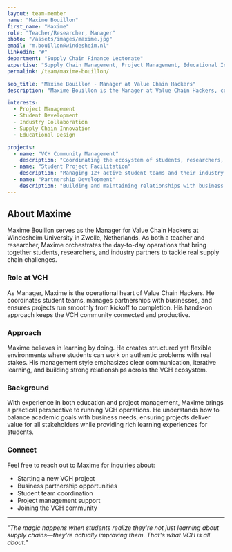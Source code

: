 ```yaml
---
layout: team-member
name: "Maxime Bouillon"
first_name: "Maxime"
role: "Teacher/Researcher, Manager"
photo: "/assets/images/maxime.jpg"
email: "m.bouillon@windesheim.nl"
linkedin: "#"
department: "Supply Chain Finance Lectorate"
expertise: "Supply Chain Management, Project Management, Educational Innovation"
permalink: /team/maxime-bouillon/

seo_title: "Maxime Bouillon - Manager at Value Chain Hackers"
description: "Maxime Bouillon is the Manager at Value Chain Hackers, coordinating student projects and industry partnerships at Windesheim University's Supply Chain Finance lectorate."

interests:
  - Project Management
  - Student Development
  - Industry Collaboration
  - Supply Chain Innovation
  - Educational Design

projects:
  - name: "VCH Community Management"
    description: "Coordinating the ecosystem of students, researchers, and businesses"
  - name: "Student Project Facilitation"
    description: "Managing 12+ active student teams and their industry partners"
  - name: "Partnership Development"
    description: "Building and maintaining relationships with business partners"
---
```


## About Maxime

Maxime Bouillon serves as the Manager for Value Chain Hackers at Windesheim University in Zwolle, Netherlands. As both a teacher and researcher, Maxime orchestrates the day-to-day operations that bring together students, researchers, and industry partners to tackle real supply chain challenges.

### Role at VCH

As Manager, Maxime is the operational heart of Value Chain Hackers. He coordinates student teams, manages partnerships with businesses, and ensures projects run smoothly from kickoff to completion. His hands-on approach keeps the VCH community connected and productive.

### Approach

Maxime believes in learning by doing. He creates structured yet flexible environments where students can work on authentic problems with real stakes. His management style emphasizes clear communication, iterative learning, and building strong relationships across the VCH ecosystem.

### Background

With experience in both education and project management, Maxime brings a practical perspective to running VCH operations. He understands how to balance academic goals with business needs, ensuring projects deliver value for all stakeholders while providing rich learning experiences for students.

### Connect

Feel free to reach out to Maxime for inquiries about:
- Starting a new VCH project
- Business partnership opportunities
- Student team coordination
- Project management support
- Joining the VCH community

---

*"The magic happens when students realize they're not just learning about supply chains—they're actually improving them. That's what VCH is all about."*

